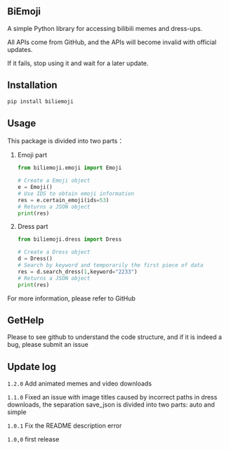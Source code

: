 ## BiEmoji

A simple Python library for accessing bilibili memes and dress-ups.

All APIs come from GitHub, and the APIs will become invalid with official updates.

If it fails, stop using it and wait for a later update.

## Installation

```bash
pip install biliemoji
```

## Usage

This package is divided into two parts：

1. Emoji part

   ```python
   from biliemoji.emoji import Emoji
   
   # Create a Emoji object
   e = Emoji()
   # Use IDS to obtain emoji information
   res = e.certain_emoji(ids=53)
   # Returns a JSON object
   print(res)
   ```

2. Dress part

   ```python
   from biliemoji.dress import Dress
   
   # Create a Dress object
   d = Dress()
   # Search by keyword and temporarily the first piece of data
   res = d.search_dress(1,keyword="2233")
   # Returns a JSON object
   print(res)
   ```

For more information, please refer to GitHub

## GetHelp

Please to see github to understand the code structure, and if it is indeed a bug, please submit an issue

## Update log

`1.2.0` Add animated memes and video downloads

`1.1.0` Fixed an issue with image titles caused by incorrect paths in dress downloads, the separation save_json is divided into two parts: auto and simple

`1.0.1` Fix the README description error

`1.0,0` first release